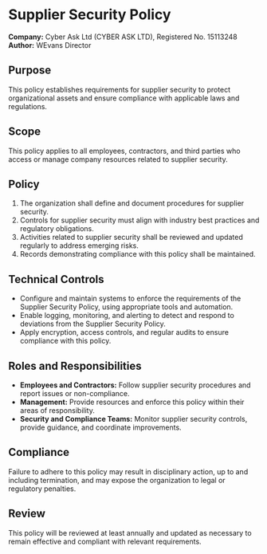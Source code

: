 # Supplier Security Policy

**Company:** Cyber Ask Ltd (CYBER ASK LTD), Registered No. 15113248  
**Author:** WEvans Director

## Purpose

This policy establishes requirements for supplier security to protect organizational assets and ensure compliance with applicable laws and regulations.

## Scope

This policy applies to all employees, contractors, and third parties who access or manage company resources related to supplier security.

## Policy

1. The organization shall define and document procedures for supplier security.
2. Controls for supplier security must align with industry best practices and regulatory obligations.
3. Activities related to supplier security shall be reviewed and updated regularly to address emerging risks.
4. Records demonstrating compliance with this policy shall be maintained.

## Technical Controls

- Configure and maintain systems to enforce the requirements of the Supplier Security Policy, using appropriate tools and automation.
- Enable logging, monitoring, and alerting to detect and respond to deviations from the Supplier Security Policy.
- Apply encryption, access controls, and regular audits to ensure compliance with this policy.

## Roles and Responsibilities

- **Employees and Contractors:** Follow supplier security procedures and report issues or non-compliance.
- **Management:** Provide resources and enforce this policy within their areas of responsibility.
- **Security and Compliance Teams:** Monitor supplier security controls, provide guidance, and coordinate improvements.

## Compliance

Failure to adhere to this policy may result in disciplinary action, up to and including termination, and may expose the organization to legal or regulatory penalties.

## Review

This policy will be reviewed at least annually and updated as necessary to remain effective and compliant with relevant requirements.
